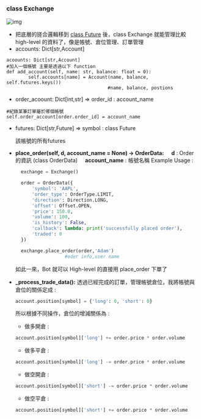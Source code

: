 ### class Exchange

![img](https://imgur.com/j0sOC8o.png)

* 把底層的搓合邏輯移到 [class Future](../constant/Future.md) 後，class Exchange 就能管理比較 high-level 的資料了，像是帳號、倉位管理、訂單管理
* accounts: Dict[str,Account]

```python=
acoounts: Dict[str,Account]
#加入一個帳號 主要是透過以下 function
def add_account(self, name: str, balance: float = 0):
        self.accounts[name] = Account(name, balance, self.futures.keys())
                                     #name, balance, postions
```

* order_acoount: Dict[int,str] => order_id : account_name

```python=
#紀錄某筆訂單屬於哪個帳號
self.order_account[order.order_id] = account_name
```

* futures: Dict[str,Future] => symbol : class Future

  該帳號的所有futures
* **place_order(self, d, account_name = None) -> OrderData:**
  &nbsp;&nbsp;&nbsp;&nbsp;**d** : Order 的資訊 (class OrderData)
  &nbsp;&nbsp;&nbsp;&nbsp;**account_name** : 帳號名稱
  Example Usage :

  ```python
    exchange = Exchange()

    order = OrderData({
        'symbol': 'AAPL', 
        'order_type': OrderType.LIMIT, 
        'direction': Direction.LONG, 
        'offset': Offset.OPEN, 
        'price': 150.0, 
        'volume': 100,
        'is_history': False,
        'callback': lambda: print('successfully placed order'),
        'traded': 0
    })

    exchange.place_order(order,'Adam')
                    #oder info,user name
  ```
  如此一來，Bot 就可以 High-level 的直接用 place_order 下單了
* **_process_trade_data():**
  透過已經完成的訂單，管理帳號倉位，我將帳號與倉位的關係定成 :

  ```python
  account.position[symbol] = {'long': 0, 'short': 0}
  ```
  所以根據不同操作，倉位的增減關係為 :

  * 做多開倉 :

  ```python
  account.position[symbol]['long'] += order.price * order.volume
  ```
  * 做多平倉 :

  ```python
  account.position[symbol]['long'] -= order.price * order.volume
  ```
  * 做空開倉 :

  ```python
  account.position[symbol]['short'] -= order.price * order.volume
  ```
  * 做空平倉 :

  ```python
  account.position[symbol]['short'] += order.price * order.volume
  ```
